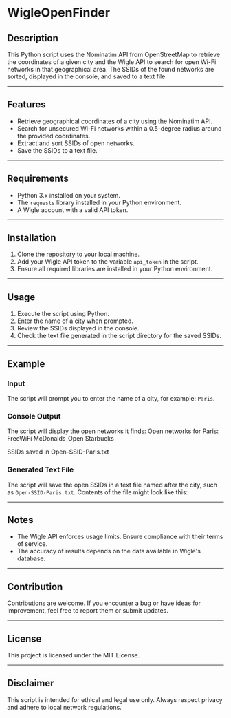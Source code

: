 # WigleOpenFinder

## Description

This Python script uses the Nominatim API from OpenStreetMap to retrieve the coordinates of a given city and the Wigle API to search for open Wi-Fi networks in that geographical area. The SSIDs of the found networks are sorted, displayed in the console, and saved to a text file.

---

## Features

- Retrieve geographical coordinates of a city using the Nominatim API.
- Search for unsecured Wi-Fi networks within a 0.5-degree radius around the provided coordinates.
- Extract and sort SSIDs of open networks.
- Save the SSIDs to a text file.

---

## Requirements

- Python 3.x installed on your system.
- The `requests` library installed in your Python environment.
- A Wigle account with a valid API token.

---

## Installation

1. Clone the repository to your local machine.
2. Add your Wigle API token to the variable `api_token` in the script.
3. Ensure all required libraries are installed in your Python environment.

---

## Usage

1. Execute the script using Python.
2. Enter the name of a city when prompted.
3. Review the SSIDs displayed in the console.
4. Check the text file generated in the script directory for the saved SSIDs.

---

## Example

### Input
The script will prompt you to enter the name of a city, for example: `Paris`.

### Console Output
The script will display the open networks it finds:
Open networks for Paris:
FreeWiFi McDonalds_Open Starbucks

SSIDs saved in Open-SSID-Paris.txt


### Generated Text File
The script will save the open SSIDs in a text file named after the city, such as `Open-SSID-Paris.txt`. Contents of the file might look like this:

---

## Notes

- The Wigle API enforces usage limits. Ensure compliance with their terms of service.
- The accuracy of results depends on the data available in Wigle's database.

---

## Contribution

Contributions are welcome. If you encounter a bug or have ideas for improvement, feel free to report them or submit updates.

---

## License

This project is licensed under the MIT License.

---

## Disclaimer

This script is intended for ethical and legal use only. Always respect privacy and adhere to local network regulations.
